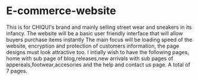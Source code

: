 # E-commerce-website
This is for CHIQUI's brand and mainly selling street wear and sneakers in its infancy.
The website will be a basic user friendly interface that will allow buyers purchase items instantly
The main focus will be loading speed of the website, encryption and protection of customers information, the page designs must look attractive too.
I intially wish to have the following pages, home with sub page of blog,releases,new arrivals with sub pages of appereals,footwear,accesories and the help and contact us page. A total of 7 pages.
